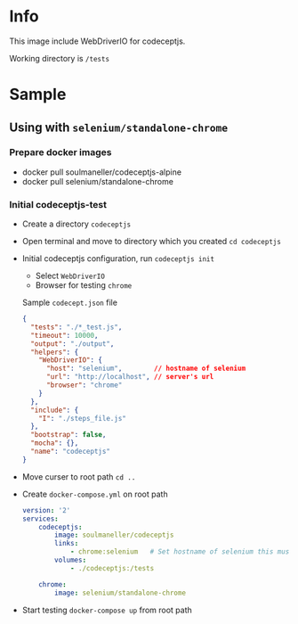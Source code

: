 # Info

This image include WebDriverIO for codeceptjs.

Working directory is `/tests`

# Sample

## Using with `selenium/standalone-chrome`

### Prepare docker images

- docker pull soulmaneller/codeceptjs-alpine
- docker pull selenium/standalone-chrome

### Initial codeceptjs-test

- Create a directory `codeceptjs`
- Open terminal and move to directory which you created `cd codeceptjs`
- Initial codeceptjs configuration, run `codeceptjs init`
    - Select `WebDriverIO`
    - Browser for testing `chrome`

    Sample `codecept.json` file
    ``` json
    {
      "tests": "./*_test.js",
      "timeout": 10000,
      "output": "./output",
      "helpers": {
        "WebDriverIO": {
          "host": "selenium",        // hostname of selenium
          "url": "http://localhost", // server's url
          "browser": "chrome"
        }
      },
      "include": {
        "I": "./steps_file.js"
      },
      "bootstrap": false,
      "mocha": {},
      "name": "codeceptjs"
    }
    ```
- Move curser to root path `cd ..`
- Create `docker-compose.yml` on root path
    ``` yml
    version: '2'
    services:
        codeceptjs:
            image: soulmaneller/codeceptjs
            links:
                - chrome:selenium   # Set hostname of selenium this must match WebDriverIO hostname
            volumes:
                - ./codeceptjs:/tests

        chrome:
            image: selenium/standalone-chrome
    ```

- Start testing `docker-compose up` from root path
